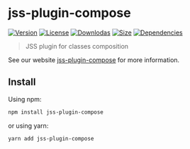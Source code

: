 # jss-plugin-compose

[![Version](https://img.shields.io/npm/v/jss-plugin-compose.svg?style=flat)](https://npmjs.org/package/jss-plugin-compose)
[![License](https://img.shields.io/npm/l/jss-plugin-compose.svg?style=flat)](https://github.com/cssinjs/jss/blob/master/LICENSE)
[![Downlodas](https://img.shields.io/npm/dm/jss-plugin-compose.svg?style=flat)](https://npmjs.org/package/jss-plugin-compose)
[![Size](https://img.shields.io/bundlephobia/minzip/jss-plugin-compose.svg?style=flat)](https://npmjs.org/package/jss-plugin-compose)
[![Dependencies](https://img.shields.io/david/cssinjs/jss.svg?path=packages%2Fjss-plugin-compose&style=flat)](https://npmjs.org/package/jss-plugin-compose)

> JSS plugin for classes composition

See our website [jss-plugin-compose](https://cssinjs.org/jss-plugin-compose?v=v10.10.0) for more information.

## Install

Using npm:

```sh
npm install jss-plugin-compose
```

or using yarn:

```sh
yarn add jss-plugin-compose
```
